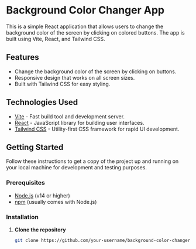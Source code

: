 # Background Color Changer App

This is a simple React application that allows users to change the background color of the screen by clicking on colored buttons. The app is built using Vite, React, and Tailwind CSS.

## Features

- Change the background color of the screen by clicking on buttons.
- Responsive design that works on all screen sizes.
- Built with Tailwind CSS for easy styling.

## Technologies Used

- [Vite](https://vitejs.dev/) - Fast build tool and development server.
- [React](https://reactjs.org/) - JavaScript library for building user interfaces.
- [Tailwind CSS](https://tailwindcss.com/) - Utility-first CSS framework for rapid UI development.

## Getting Started

Follow these instructions to get a copy of the project up and running on your local machine for development and testing purposes.

### Prerequisites

- [Node.js](https://nodejs.org/) (v14 or higher)
- [npm](https://www.npmjs.com/) (usually comes with Node.js)

### Installation

1. **Clone the repository**

   ```bash
   git clone https://github.com/your-username/background-color-changer.git
